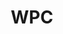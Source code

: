 ---
title: "WPC"
summary: "None"
image: "wpc.jpg"
apple_music_artist_url: "None"
wikipedia_url: "none"
---